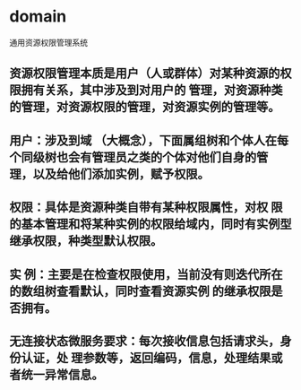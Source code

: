 # domain
通用资源权限管理系统
## 资源权限管理本质是用户（人或群体）对某种资源的权限拥有关系，其中涉及到对用户的 管理，对资源种类的管理，对资源权限的管理，对资源实例的管理等。 
## 用户：涉及到域 （大概念），下面属组树和个体人在每个同级树也会有管理员之类的个体对他们自身的管 理，以及给他们添加实例，赋予权限。 
## 权限：具体是资源种类自带有某种权限属性，对权 限的基本管理和将某种实例的权限给域内，同时有实例型继承权限，种类型默认权限。
## 实 例：主要是在检查权限使用，当前没有则迭代所在的数组树查看默认，同时查看资源实例 的继承权限是否拥有。 
## 无连接状态微服务要求：每次接收信息包括请求头，身份认证，处 理参数等，返回编码，信息，处理结果或者统一异常信息。
